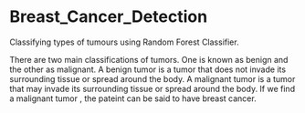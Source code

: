 # Breast_Cancer_Detection
Classifying types of tumours using Random Forest Classifier.

There are two main classifications of tumors. One is known as benign and the other as malignant. A benign tumor is a tumor that does not invade its surrounding tissue or spread around the body. A malignant tumor is a tumor that may invade its surrounding tissue or spread around the body.
If we find a malignant tumor , the pateint can be said to have breast cancer.
